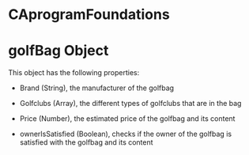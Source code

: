 # CAprogramFoundations

# golfBag Object

This object has the following properties:

- Brand (String), the manufacturer of the golfbag

- Golfclubs (Array), the different types of golfclubs that are in the bag

- Price (Number), the estimated price of the golfbag and its content

- ownerIsSatisfied (Boolean), checks if the owner of the golfbag is satisfied with the golfbag and its content
